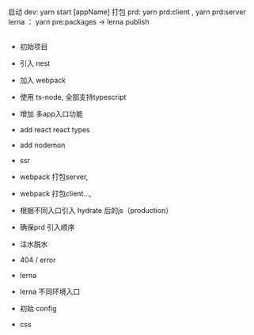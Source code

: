 
## 
启动 dev: yarn start [appName]
打包 prd: yarn prd:client , yarn prd:server
lerna ：
yarn pre:packages -> lerna publish
## 
* 初始项目
* 引入 nest
* 加入 webpack
* 使用 ts-node, 全部支持typescript
* 增加 多app入口功能
* add react  react types
* add nodemon

* ssr
* webpack 打包server,
* webpack 打包client..., 
* 根据不同入口引入 hydrate 后的js（production）
* 确保prd 引入顺序
* 注水脱水
* 404 / error
* lerna
* lerna 不同环境入口
* 初始 config


* css
